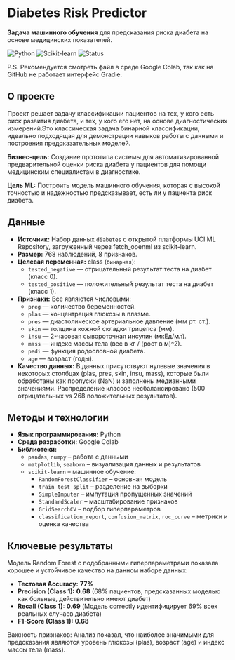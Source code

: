 # Diabetes Risk Predictor

**Задача машинного обучения** для предсказания риска диабета на основе медицинских показателей.

![Python](https://img.shields.io/badge/Python-3.x-blue?logo=python)
![Scikit-learn](https://img.shields.io/badge/Scikit--learn-1.2+-orange?logo=scikit-learn)
![Status](https://img.shields.io/badge/Status-Completed-success)

P.S. Рекомендуется смотреть файл в среде Google Colab, так как на GitHub не работает интерфейс Gradie.

## О проекте

Проект решает задачу классификации пациентов на тех, у кого есть риск развития диабета, и тех, у кого его нет, на основе диагностических измерений.Это классическая задача бинарной классификации, идеально подходящая для демонстрации навыков работы с данными и построения предсказательных моделей.

**Бизнес-цель:** Создание прототипа системы для автоматизированной предварительной оценки риска диабета у пациентов для помощи медицинским специалистам в диагностике.

**Цель ML:** Построить модель машинного обучения, которая с высокой точностью и надежностью предсказывает, есть ли у пациента риск диабета.

## Данные

*  **Источник:** Набор данных `diabetes` с открытой платформы UCI ML Repository, загруженный через fetch_openml из scikit-learn.
*  **Размер:** 768 наблюдений, 8 признаков.
*  **Целевая переменная:** class (`бинарная`):
   *  `tested_negative` — отрицательный результат теста на диабет (класс 0).
   *  `tested_positive` — положительный результат теста на диабет (класс 1).
*  **Признаки:** Все являются числовыми:
   *  `preg` — количество беременностей.
   *  `plas` — концентрация глюкозы в плазме.
   *  `pres` — диастолическое артериальное давление (мм рт. ст.).
   *  `skin` — толщина кожной складки трицепса (мм).
   *  `insu` — 2-часовая сывороточная инсулин (мкЕд/мл).
   *  `mass` — индекс массы тела (вес в кг / (рост в м)^2).
   *  `pedi` — функция родословной диабета.
   *  `age` — возраст (годы).
*  **Качество данных:** В данных присутствуют нулевые значения в некоторых столбцах (plas, pres, skin, insu, mass), которые были обработаны как пропуски (NaN) и заполнены медианными значениями. Распределение классов несбалансировано (500 отрицательных vs 268 положительных результатов).

## Методы и технологии

*  **Язык программирования:** Python
*  **Среда разработки:** Google Colab
*  **Библиотеки:**
   *  `pandas`, `numpy` – работа с данными
   *  `matplotlib`, `seaborn` – визуализация данных и результатов
   *  `scikit-learn` – машинное обучение:
         *   `RandomForestClassifier` – основная модель
         *   `train_test_split` – разделение на выборки
         *   `SimpleImputer` – импутация пропущенных значений
         *   `StandardScaler` – масштабирование признаков
         *   `GridSearchCV` – подбор гиперпараметров
         *   `classification_report`, `confusion_matrix`, `roc_curve` – метрики и оценка качества
     
## Ключевые результаты

Модель Random Forest с подобранными гиперпараметрами показала хорошее и устойчивое качество на данном наборе данных:
*  **Тестовая Accuracy:** **77%**
*  **Precision (Class 1):** **0.68** (68% пациентов, предсказанных моделью как больные, действительно имеют диабет)
*  **Recall (Class 1):** **0.69** (Модель correctly идентифицирует 69% всех реальных случаев диабета)
*  **F1-Score (Class 1):** **0.68**

Важность признаков: Анализ показал, что наиболее значимыми для предсказания являются уровень глюкозы (plas), возраст (age) и индекс массы тела (mass).
